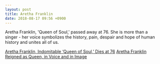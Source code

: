 ```yaml
---
layout: post
title: Aretha Franklin
date: 2018-08-17 09:56 +0900
---
```


Aretha Franklin, 'Queen of Soul,' passed away at 76. She is more than a singer - her voice symbolizes the history, pain, despair and hope of human history and unites all of us. 

[Aretha Franklin, Indomitable ‘Queen of Soul,’ Dies at 76](https://www.nytimes.com/2018/08/16/obituaries/aretha-franklin-dead.html)
[Aretha Franklin Reigned as Queen, in Voice and in Image](https://www.nytimes.com/2018/08/16/style/aretha-franklin-icon-pictures.html)
